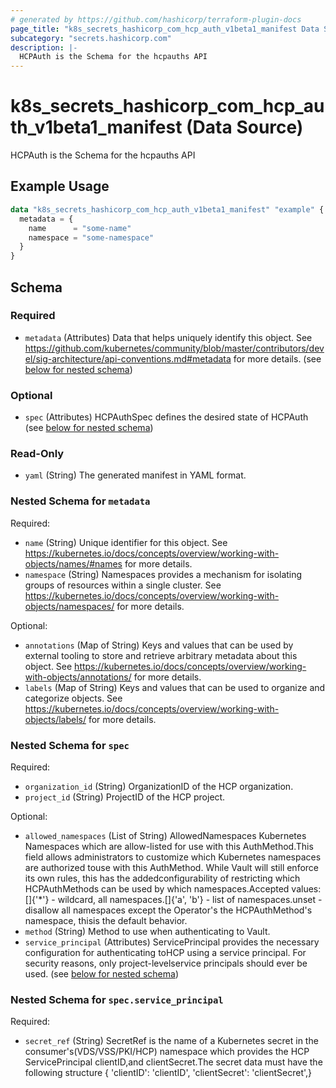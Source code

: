 ```yaml
---
# generated by https://github.com/hashicorp/terraform-plugin-docs
page_title: "k8s_secrets_hashicorp_com_hcp_auth_v1beta1_manifest Data Source - terraform-provider-k8s"
subcategory: "secrets.hashicorp.com"
description: |-
  HCPAuth is the Schema for the hcpauths API
---
```


# k8s_secrets_hashicorp_com_hcp_auth_v1beta1_manifest (Data Source)

HCPAuth is the Schema for the hcpauths API

## Example Usage

```terraform
data "k8s_secrets_hashicorp_com_hcp_auth_v1beta1_manifest" "example" {
  metadata = {
    name      = "some-name"
    namespace = "some-namespace"
  }
}
```

<!-- schema generated by tfplugindocs -->
## Schema

### Required

- `metadata` (Attributes) Data that helps uniquely identify this object. See https://github.com/kubernetes/community/blob/master/contributors/devel/sig-architecture/api-conventions.md#metadata for more details. (see [below for nested schema](#nestedatt--metadata))

### Optional

- `spec` (Attributes) HCPAuthSpec defines the desired state of HCPAuth (see [below for nested schema](#nestedatt--spec))

### Read-Only

- `yaml` (String) The generated manifest in YAML format.

<a id="nestedatt--metadata"></a>
### Nested Schema for `metadata`

Required:

- `name` (String) Unique identifier for this object. See https://kubernetes.io/docs/concepts/overview/working-with-objects/names/#names for more details.
- `namespace` (String) Namespaces provides a mechanism for isolating groups of resources within a single cluster. See https://kubernetes.io/docs/concepts/overview/working-with-objects/namespaces/ for more details.

Optional:

- `annotations` (Map of String) Keys and values that can be used by external tooling to store and retrieve arbitrary metadata about this object. See https://kubernetes.io/docs/concepts/overview/working-with-objects/annotations/ for more details.
- `labels` (Map of String) Keys and values that can be used to organize and categorize objects. See https://kubernetes.io/docs/concepts/overview/working-with-objects/labels/ for more details.


<a id="nestedatt--spec"></a>
### Nested Schema for `spec`

Required:

- `organization_id` (String) OrganizationID of the HCP organization.
- `project_id` (String) ProjectID of the HCP project.

Optional:

- `allowed_namespaces` (List of String) AllowedNamespaces Kubernetes Namespaces which are allow-listed for use with this AuthMethod.This field allows administrators to customize which Kubernetes namespaces are authorized touse with this AuthMethod. While Vault will still enforce its own rules, this has the addedconfigurability of restricting which HCPAuthMethods can be used by which namespaces.Accepted values:[]{'*'} - wildcard, all namespaces.[]{'a', 'b'} - list of namespaces.unset - disallow all namespaces except the Operator's the HCPAuthMethod's namespace, thisis the default behavior.
- `method` (String) Method to use when authenticating to Vault.
- `service_principal` (Attributes) ServicePrincipal provides the necessary configuration for authenticating toHCP using a service principal. For security reasons, only project-levelservice principals should ever be used. (see [below for nested schema](#nestedatt--spec--service_principal))

<a id="nestedatt--spec--service_principal"></a>
### Nested Schema for `spec.service_principal`

Required:

- `secret_ref` (String) SecretRef is the name of a Kubernetes secret in the consumer's(VDS/VSS/PKI/HCP) namespace which provides the HCP ServicePrincipal clientID,and clientSecret.The secret data must have the following structure {  'clientID': 'clientID',  'clientSecret': 'clientSecret',}
